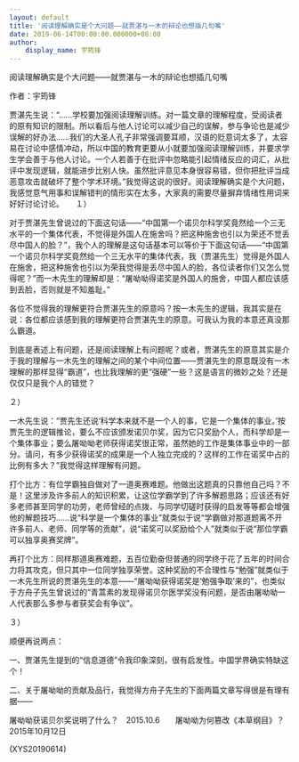 ```yaml
---
layout: default
title: '阅读理解确实是个大问题——就贾湛与一木的辩论也想插几句嘴'
date: 2019-06-14T00:00:00.000000+08:00
author:
    display_name: 宇筠锋
---
```


阅读理解确实是个大问题——就贾湛与一木的辩论也想插几句嘴

作者：宇筠锋

贾湛先生说：“……学校要加强阅读理解训练。对一篇文章的理解程度，受阅读者的原有知识的限制。所以看后与他人讨论可以减少自己的误解，参与争论也是减少误解的好办法……我们的大圣人孔子非常强调要耳顺，汉语的贬意词太多了，太容易在讨论中感情冲动，所以中国的教育更要从小就要加强阅读理解训练，并要求学生学会善于与他人讨论。一个人若善于在批评中忽略能引起情绪反应的词汇，从批评中发现逻辑，就能进步比别人快。虽然批评意见本身很容易错，但你把批评当成恶意攻击就破坏了整个学术环境。”我觉得这说的很好。阅读理解确实是个大问题，我感觉意气用事和误解错判的情形实在太多，大家真的需要尽量摒弃情绪性用词来好好讨论讨论。　　１）

对于贾湛先生曾说过的下面这句话——“中国第一个诺贝尔科学奖竟然给一个三无水平的一个集体代表，不觉得是外国人在施舍吗？把这种施舍也引以为荣还不觉丢尽中国人的脸？”，我个人的理解是这句话基本可以等价于下面这句话——“中国第一个诺贝尔科学奖竟然给一个三无水平的集体代表，我（贾湛先生）觉得是外国人在施舍，把这种施舍也引以为荣我觉得是丢尽中国人的脸，各位读者你们又怎么觉得呢？”而一木先生的理解却是：“屠呦呦得诺奖是外国人的施舍，中国人都应该感到丢脸，否则就是不知羞耻。”

各位不觉得我的理解更符合贾湛先生的原意吗？按一木先生的逻辑，我其实是在说：各位都应该感到我的理解更符合贾湛先生的原意。可我认为我的本意还真没那么霸道。

到底是表述上有问题，还是阅读理解上有问题呢？或者，贾湛先生的原意其实是介于我的理解与一木先生的理解之间的某个中间位置——贾湛先生的原意既没有一木理解的那样显得“霸道”，也比我理解的更“强硬”一些？这是语言的微妙之处？还是仅仅只是我个人的错觉？

２）

一木先生说：“贾先生还说‘科学本来就不是一个人的事，它是一个集体的事业。’按贾先生的逻辑推论，要么不应该颁发诺贝尔奖，因为它只奖励个人，而科学却是一个集体事业；要么屠呦呦老师获得诺奖很正常，虽然她的工作是集体事业中的一部分。请问，有多少获得诺奖的成果是一个人独立完成的？这样的工作在诺奖中占的比例有多大？”我觉得这样理解有问题。

打个比方：有位学霸独自做对了一道奥赛难题。他做出这题真的只靠他自己吗？不是！这里涉及许多前人的知识积累，让这位学霸学到了许多解题思路；应该还有好多老师甚至同学的功劳，老师曾经的点拨、与同学切磋时获得的启发等等都会增强他的解题技巧……说“科学是一个集体的事业”就类似于说“学霸做对那道题离不开许多前人、老师、同学等的贡献”，说“诺奖可以奖励给个人”就类似于说“那位学霸可以独享奥赛奖牌”。

再打个比方：同样那道奥赛难题，五百位勤奋但普通的同学终于花了五年的时间合力将其攻克，但只其中一位同学独享荣誉。这种奖励的不合理性与“勉强”就类似于一木先生所说的贾湛先生的本意——“屠呦呦获得诺奖是‘勉强争取’来的”，也类似于方舟子先生曾说过的“青蒿素的发现得诺贝尔医学奖没有问题，是否由屠呦呦一人代表那么多参与者获奖会有争议”。

３）

顺便再说两点：

一、贾湛先生提到的“信息道德”令我印象深刻，很有启发性。中国学界确实特缺这个！

二、关于屠呦呦的贡献及品行，我觉得方舟子先生的下面两篇文章写得很是有理有据——

屠呦呦获诺贝尔奖说明了什么？　2015.10.6　　屠呦呦为何篡改《本草纲目》？　2015年10月12日

(XYS20190614)

